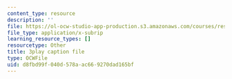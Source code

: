 ```yaml
---
content_type: resource
description: ''
file: https://ol-ocw-studio-app-production.s3.amazonaws.com/courses/res-18-005-highlights-of-calculus-spring-2010/d8fbd99f040d578aac669270dad165bf_X9t-u87df3o.vtt
file_type: application/x-subrip
learning_resource_types: []
resourcetype: Other
title: 3play caption file
type: OCWFile
uid: d8fbd99f-040d-578a-ac66-9270dad165bf
---
```

